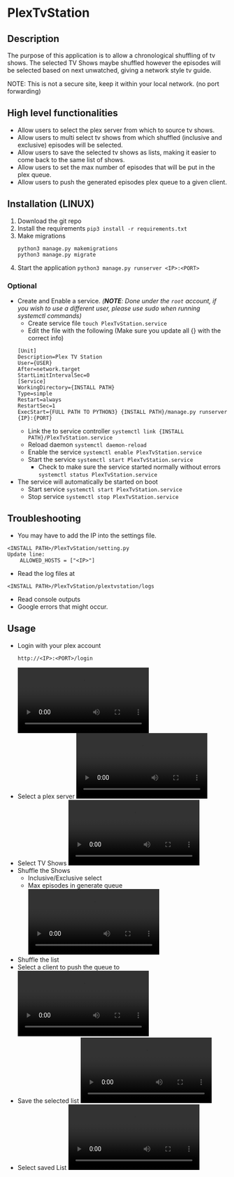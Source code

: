 # PlexTvStation

## Description
The purpose of this application is to allow a chronological shuffling of tv shows.
The selected TV Shows maybe shuffled however the episodes will be selected based on next unwatched, giving a network style tv guide.

NOTE: This is not a secure site, keep it within your local network. (no port forwarding)

## High level functionalities
- Allow users to select the plex server from which to source tv shows.
- Allow users to multi select tv shows from which shuffled (inclusive and exclusive) episodes will be selected.
- Allow users to save the selected tv shows as lists, making it easier to come back to the same list of shows.
- Allow users to set the max number of episodes that will be put in the plex queue.
- Allow users to push the generated episodes plex queue to a given client.

## Installation (LINUX)
1. Download the git repo
2. Install the requirements
    `pip3 install -r requirements.txt`
3. Make migrations
    ```
    python3 manage.py makemigrations
    python3 manage.py migrate
    ```
4. Start the application
    `python3 manage.py runserver <IP>:<PORT>`

### Optional
- Create and Enable a service. _(**NOTE**: Done under the `root` account, if you wish to use a different user, please use sudo when running systemctl commands)_
    - Create service file `touch PlexTvStation.service`
    - Edit the file with the following (Make sure you update all {} with the correct info)
    ```
    [Unit]
    Description=Plex TV Station
    User={USER}
    After=network.target
    StartLimitIntervalSec=0
    [Service]
    WorkingDirectory={INSTALL PATH}
    Type=simple
    Restart=always
    RestartSec=1
    ExecStart={FULL PATH TO PYTHON3} {INSTALL PATH}/manage.py runserver {IP}:{PORT}
    ```
    - Link the to service controller `systemctl link {INSTALL PATH}/PlexTvStation.service`
    - Reload daemon `systemctl daemon-reload`
    - Enable the service `systemctl enable PlexTvStation.service`
    - Start the service `systemctl start PlexTvStation.service`
        - Check to make sure the service started normally without errors `systemctl status PlexTvStation.service`
- The service will automatically be started on boot
    - Start service `systemctl start PlexTvStation.service`
    - Stop service `systemctl stop PlexTvStation.service`
## Troubleshooting
- You may have to add the IP into the settings file.
```
<INSTALL PATH>/PlexTvStation/setting.py
Update line:
    ALLOWED_HOSTS = ["<IP>"]
``` 
- Read the log files at
```
<INSTALL PATH>/PlexTvStation/plextvstation/logs
```
- Read console outputs
- Google errors that might occur.

## Usage
- Login with your plex account
    ```
    http://<IP>:<PORT>/login
    ```
    ![LogIn](https://user-images.githubusercontent.com/50554850/103680804-b22be380-4f54-11eb-805e-be88c33bcd7b.mp4)
- Select a plex server
    ![Server Select](https://user-images.githubusercontent.com/50554850/103681439-77767b00-4f55-11eb-9c7b-366908e8d761.mp4)
- Select TV Shows
    ![Show Select](https://user-images.githubusercontent.com/50554850/103681471-82c9a680-4f55-11eb-91fc-cd2fab8fcbc9.mp4)
- Shuffle the Shows
    - Inclusive/Exclusive select
    - Max episodes in generate queue
    ![Shuffle](https://user-images.githubusercontent.com/50554850/103681522-9117c280-4f55-11eb-98a9-920b1a1b1fa4.mp4)
- Shuffle the list
- Select a client to push the queue to
    ![Client Push](https://user-images.githubusercontent.com/50554850/103681137-19e22e80-4f55-11eb-85b7-a96af9669d10.mp4)
- Save the selected list
    ![Save List](https://user-images.githubusercontent.com/50554850/103681290-45fdaf80-4f55-11eb-8d61-c5dcbd626cab.mp4)
- Select saved List
    ![Select List](https://user-images.githubusercontent.com/50554850/103681380-62015100-4f55-11eb-9623-e6d0d1163b1c.mp4)
